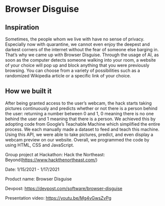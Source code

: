 # Browser Disguise

## Inspiration

Sometimes, the people whom we live with have no sense of privacy. Especially now with quarantine, we cannot even enjoy the deepest and darkest corners of the internet without the fear of someone else barging in. That’s why we came up with Browser Disguise. Through the usage of AI, as soon as the computer detects someone walking into your room, a website of your choice will pop up and block anything that you were previously browsing. You can choose from a variety of possibilities such as a randomized Wikipedia article or a specific link of your choice.


## How we built it

After being granted access to the user’s webcam, the hack starts taking pictures continuously and predicts whether or not there is a person behind the user: returning a number between 0 and 1, 0 meaning there is no one behind the user and 1 meaning that there is a person. We achieved this by adopting code from Google’s Teachable Machine which simplified the entire process. We each manually made a dataset to feed and teach this machine. Using this API, we were able to take pictures, predict, and even display a webcam preview on our website. Overall, we programmed the code by using HTML, CSS and JavaScript.



Group project at Hackathon: Hack the Northeast: Beyond(https://www.hackthenortheast.com/)

Date: 1/15/2021 - 1/17/2021

Product name: Browser Disguise

Devpost: https://devpost.com/software/browser-disguise

Presentation video: https://youtu.be/Mg4vGwsZvPg

